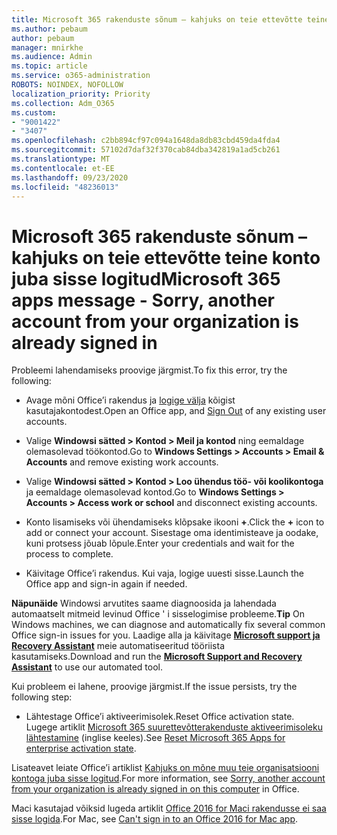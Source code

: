 ```yaml
---
title: Microsoft 365 rakenduste sõnum – kahjuks on teie ettevõtte teine konto juba sisse logitud
ms.author: pebaum
author: pebaum
manager: mnirkhe
ms.audience: Admin
ms.topic: article
ms.service: o365-administration
ROBOTS: NOINDEX, NOFOLLOW
localization_priority: Priority
ms.collection: Adm_O365
ms.custom:
- "9001422"
- "3407"
ms.openlocfilehash: c2bb894cf97c094a1648da8db83cbd459da4fda4
ms.sourcegitcommit: 57102d7daf32f370cab84dba342819a1ad5cb261
ms.translationtype: MT
ms.contentlocale: et-EE
ms.lasthandoff: 09/23/2020
ms.locfileid: "48236013"
---
```

# <a name="microsoft-365-apps-message---sorry-another-account-from-your-organization-is-already-signed-in"></a><span data-ttu-id="5a5b1-102">Microsoft 365 rakenduste sõnum – kahjuks on teie ettevõtte teine konto juba sisse logitud</span><span class="sxs-lookup"><span data-stu-id="5a5b1-102">Microsoft 365 apps message - Sorry, another account from your organization is already signed in</span></span>

<span data-ttu-id="5a5b1-103">Probleemi lahendamiseks proovige järgmist.</span><span class="sxs-lookup"><span data-stu-id="5a5b1-103">To fix this error, try the following:</span></span>

- <span data-ttu-id="5a5b1-104">Avage mõni Office’i rakendus ja [logige välja](https://support.office.com/article/sign-out-of-office-5a20dc11-47e9-4b6f-945d-478cb6d92071) kõigist kasutajakontodest.</span><span class="sxs-lookup"><span data-stu-id="5a5b1-104">Open an Office app, and [Sign Out](https://support.office.com/article/sign-out-of-office-5a20dc11-47e9-4b6f-945d-478cb6d92071) of any existing user accounts.</span></span>

- <span data-ttu-id="5a5b1-105">Valige **Windowsi sätted > Kontod > Meil ja kontod** ning eemaldage olemasolevad töökontod.</span><span class="sxs-lookup"><span data-stu-id="5a5b1-105">Go to **Windows Settings > Accounts > Email & Accounts** and remove existing work accounts.</span></span>

- <span data-ttu-id="5a5b1-106">Valige **Windowsi sätted > Kontod > Loo ühendus töö- või koolikontoga** ja eemaldage olemasolevad kontod.</span><span class="sxs-lookup"><span data-stu-id="5a5b1-106">Go to **Windows Settings > Accounts > Access work or school** and disconnect existing accounts.</span></span> 

- <span data-ttu-id="5a5b1-107">Konto lisamiseks või ühendamiseks klõpsake ikooni **+**.</span><span class="sxs-lookup"><span data-stu-id="5a5b1-107">Click the **+** icon to add or connect your account.</span></span> <span data-ttu-id="5a5b1-108">Sisestage oma identimisteave ja oodake, kuni protsess jõuab lõpule.</span><span class="sxs-lookup"><span data-stu-id="5a5b1-108">Enter your credentials and wait for the process to complete.</span></span>

- <span data-ttu-id="5a5b1-109">Käivitage Office’i rakendus. Kui vaja, logige uuesti sisse.</span><span class="sxs-lookup"><span data-stu-id="5a5b1-109">Launch the Office app and sign-in again if needed.</span></span> 

<span data-ttu-id="5a5b1-110">**Näpunäide** Windowsi arvutites saame diagnoosida ja lahendada automaatselt mitmeid levinud Office ' i sisselogimise probleeme.</span><span class="sxs-lookup"><span data-stu-id="5a5b1-110">**Tip** On Windows machines, we can diagnose and automatically fix several common Office sign-in issues for you.</span></span> <span data-ttu-id="5a5b1-111">Laadige alla ja käivitage  **[Microsoft support ja Recovery Assistant](https://aka.ms/SaRA-OfficeSignInScenario)** meie automatiseeritud tööriista kasutamiseks.</span><span class="sxs-lookup"><span data-stu-id="5a5b1-111">Download and run the  **[Microsoft Support and Recovery Assistant](https://aka.ms/SaRA-OfficeSignInScenario)** to use our automated tool.</span></span>

<span data-ttu-id="5a5b1-112">Kui probleem ei lahene, proovige järgmist.</span><span class="sxs-lookup"><span data-stu-id="5a5b1-112">If the issue persists, try the following step:</span></span> 

- <span data-ttu-id="5a5b1-113">Lähtestage Office’i aktiveerimisolek.</span><span class="sxs-lookup"><span data-stu-id="5a5b1-113">Reset Office activation state.</span></span> <span data-ttu-id="5a5b1-114">Lugege artiklit [Microsoft 365 suurettevõtterakenduste aktiveerimisoleku lähtestamine](https://docs.microsoft.com/office365/troubleshoot/activation/reset-office-365-proplus-activation-state) (inglise keeles).</span><span class="sxs-lookup"><span data-stu-id="5a5b1-114">See [Reset Microsoft 365 Apps for enterprise activation state](https://docs.microsoft.com/office365/troubleshoot/activation/reset-office-365-proplus-activation-state).</span></span>

<span data-ttu-id="5a5b1-115">Lisateavet leiate Office’i artiklist [Kahjuks on mõne muu teie organisatsiooni kontoga juba sisse logitud](https://docs.microsoft.com/office/troubleshoot/error-messages/another-account-already-signed-in).</span><span class="sxs-lookup"><span data-stu-id="5a5b1-115">For more information, see [Sorry, another account from your organization is already signed in on this computer](https://docs.microsoft.com/office/troubleshoot/error-messages/another-account-already-signed-in) in Office.</span></span>

<span data-ttu-id="5a5b1-116">Maci kasutajad võiksid lugeda artiklit [Office 2016 for Maci rakendusse ei saa sisse logida](https://docs.microsoft.com/office365/troubleshoot/authentication/sign-in-to-office-2016-for-mac-fail).</span><span class="sxs-lookup"><span data-stu-id="5a5b1-116">For Mac, see [Can't sign in to an Office 2016 for Mac app](https://docs.microsoft.com/office365/troubleshoot/authentication/sign-in-to-office-2016-for-mac-fail).</span></span>
